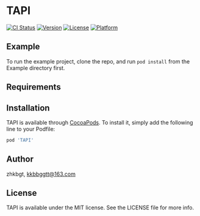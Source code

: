 # TAPI

[![CI Status](https://img.shields.io/travis/zhkbgt/TAPI.svg?style=flat)](https://travis-ci.org/zhkbgt/TAPI)
[![Version](https://img.shields.io/cocoapods/v/TAPI.svg?style=flat)](https://cocoapods.org/pods/TAPI)
[![License](https://img.shields.io/cocoapods/l/TAPI.svg?style=flat)](https://cocoapods.org/pods/TAPI)
[![Platform](https://img.shields.io/cocoapods/p/TAPI.svg?style=flat)](https://cocoapods.org/pods/TAPI)

## Example

To run the example project, clone the repo, and run `pod install` from the Example directory first.

## Requirements

## Installation

TAPI is available through [CocoaPods](https://cocoapods.org). To install
it, simply add the following line to your Podfile:

```ruby
pod 'TAPI'
```

## Author

zhkbgt, kkbbggtt@163.com

## License

TAPI is available under the MIT license. See the LICENSE file for more info.
